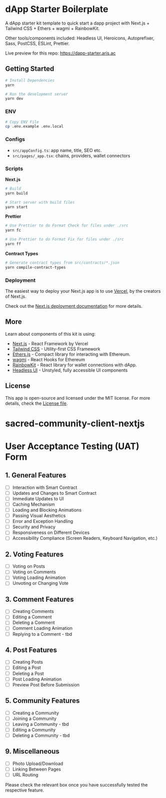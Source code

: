 # dApp Starter Boilerplate

A dApp starter kit template to quick start a dapp project with Next.js + Tailwind CSS + Ethers + wagmi + RainbowKit.

Other tools/components included: Headless UI, Heroicons, Autoprefixer, Sass, PostCSS, ESLint, Prettier.

Live preview for this repo: https://dapp-starter.aris.ac

## Getting Started

```bash
# Install Dependencies
yarn

# Run the development server
yarn dev
```

### ENV

```bash
# Copy ENV File
cp .env.example .env.local
```

### Configs

- `src/appConfig.ts`: app name, title, SEO etc.
- `src/pages/_app.tsx`: chains, providers, wallet connectors

### Scripts

**Next.js**

```bash
# Build
yarn build

# Start server with build files
yarn start
```

**Prettier**

```bash
# Use Prettier to do Format Check for files under ./src
yarn fc

# Use Prettier to do Format Fix for files under ./src
yarn ff
```

**Contract Types**

```bash
# Generate contract types from src/contracts/*.json
yarn compile-contract-types
```

### Deployment

The easiest way to deploy your Next.js app is to use [Vercel](https://vercel.com/), by the creators of Next.js.

Check out the [Next.js deployment documentation](https://nextjs.org/docs/deployment) for more details.

## More

Learn about components of this kit is using:

- [Next.js](https://nextjs.org/) - React Framework by Vercel
- [Tailwind CSS](https://tailwindcss.com/) - Utility-first CSS Framework
- [Ethers.js](https://github.com/ethers-io/ethers.js/) - Compact library for interacting with Ethereum.
- [wagmi](https://wagmi.sh/) - React Hooks for Ethereum
- [RainbowKit](https://rainbowkit.com/) - React library for wallet connections with dApp.
- [Headless UI](https://headlessui.dev/) - Unstyled, fully accessible UI components

## License

This app is open-source and licensed under the MIT license. For more details, check the [License file](LICENSE).

# sacred-community-client-nextjs

# User Acceptance Testing (UAT) Form

## 1. General Features

- [ ] Interaction with Smart Contract
- [ ] Updates and Changes to Smart Contract
- [ ] Immediate Updates to UI
- [ ] Caching Mechanism
- [ ] Loading and Blocking Animations
- [ ] Passing Visual Aesthetics
- [ ] Error and Exception Handling
- [ ] Security and Privacy
- [ ] Responsiveness on Different Devices
- [ ] Accessibility Compliance (Screen Readers, Keyboard Navigation, etc.)

## 2. Voting Features

- [ ] Voting on Posts
- [ ] Voting on Comments
- [ ] Voting Loading Animation
- [ ] Unvoting or Changing Vote

## 3. Comment Features

- [ ] Creating Comments
- [ ] Editing a Comment
- [ ] Deleting a Comment
- [ ] Comment Loading Animation
- [ ] Replying to a Comment - tbd

## 4. Post Features

- [ ] Creating Posts
- [ ] Editing a Post
- [ ] Deleting a Post
- [ ] Post Loading Animation
- [ ] Preview Post Before Submission

## 5. Community Features

- [ ] Creating a Community
- [ ] Joining a Community
- [ ] Leaving a Community - tbd
- [ ] Editing a Community
- [ ] Deleting a Community - tbd

## 9. Miscellaneous

- [ ] Photo Upload/Download
- [ ] Linking Between Pages
- [ ] URL Routing

Please check the relevant box once you have successfully tested the respective feature.
